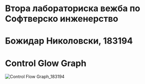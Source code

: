 # Втора лабораториска вежба по Софтверско инженерство
# Божидар Николовски, 183194
# Control Glow Graph
![Control Flow Graph_183194](https://user-images.githubusercontent.com/63561741/120228791-2771bb00-c24c-11eb-9b1b-2ce11dc2a286.png)
